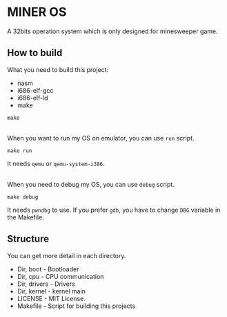 # MINER OS
A 32bits operation system which is only designed for minesweeper game.

## How to build
What you need to build this project:
- nasm
- i686-elf-gcc
- i686-elf-ld
- make

```
make
```

<br>When you want to run my OS on emulator, you can use `run` script.
```
make run
```
It needs `qemu` or `qemu-system-i386`.<br><br>


When you need to debug my OS, you can use `debug` script.
```
make debug
```
It needs `pwndbg` to use. If you prefer `gdb`, you have to change `DBG` variable in the Makefile.

## Structure
You can get more detail in each directory.
- Dir, boot - Bootloader
- Dir, cpu - CPU communication
- Dir, drivers - Drivers
- Dir, kernel - kernel main
- LICENSE - MIT License.
- Makefile - Script for building this projects

